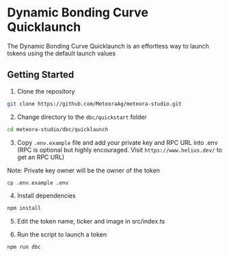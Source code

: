 # Dynamic Bonding Curve Quicklaunch

The Dynamic Bonding Curve Quicklaunch is an effortless way to launch tokens using the default launch values



## Getting Started

1. Clone the repository

```bash
git clone https://github.com/MeteoraAg/meteora-studio.git
```

2. Change directory to the `dbc/quickstart` folder

```bash
cd meteora-studio/dbc/quicklaunch
```

3. Copy `.env.example` file and add your private key and RPC URL into .env (RPC is optional but highly encouraged. Visit `https://www.helius.dev/` to get an RPC URL)

Note: Private key owner will be the owner of the token
```bash
cp .env.example .env
```

4. Install dependencies

```bash
npm install
```

5. Edit the token name, ticker and image in src/index.ts

6. Run the script to launch a token

```bash
npm run dbc
```



